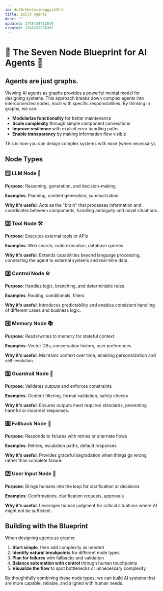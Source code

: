 ```yaml
---
id: 4u26rhhe3ociebqgyid5tfn
title: Build Agents
desc: ""
updated: 1748434712819
created: 1748432976307
---
```


# 🤖 The Seven Node Blueprint for AI Agents 🤖

## **Agents are just graphs.**

Viewing AI agents as graphs provides a powerful mental model for designing systems. This approach breaks down complex agents into interconnected nodes, each with specific responsibilities. By thinking in graphs, we can:

- **Modularize functionality** for better maintenance
- **Scale complexity** through simple component connections
- **Improve resilience** with explicit error handling paths
- **Enable transparency** by making information flow visible

This is how you can design complex systems with ease (when necessary).

## Node Types

### 1️⃣ LLM Node 🧠

**Purpose**: Reasoning, generation, and decision-making

**Examples**: Planning, content generation, summarization

**Why it's useful**: Acts as the "brain" that processes information and coordinates between components, handling ambiguity and novel situations.

### 2️⃣ Tool Node 🛠️

**Purpose**: Executes external tools or APIs

**Examples**: Web search, code execution, database queries

**Why it's useful**: Extends capabilities beyond language processing, connecting the agent to external systems and real-time data.

### 3️⃣ Control Node ⚙️

**Purpose**: Handles logic, branching, and deterministic rules

**Examples**: Routing, conditionals, filters

**Why it's useful**: Introduces predictability and enables consistent handling of different cases and business logic.

### 4️⃣ Memory Node 📚

**Purpose**: Reads/writes to memory for stateful context

**Examples**: Vector DBs, conversation history, user preferences

**Why it's useful**: Maintains context over time, enabling personalization and self-evolution.

### 5️⃣ Guardrail Node 🚧

**Purpose**: Validates outputs and enforces constraints

**Examples**: Content filtering, format validation, safety checks

**Why it's useful**: Ensures outputs meet required standards, preventing harmful or incorrect responses.

### 6️⃣ Fallback Node 🔄

**Purpose**: Responds to failures with retries or alternate flows

**Examples**: Retries, escalation paths, default responses

**Why it's useful**: Provides graceful degradation when things go wrong rather than complete failure.

### 7️⃣ User Input Node 👥

**Purpose**: Brings humans into the loop for clarification or decisions

**Examples**: Confirmations, clarification requests, approvals

**Why it's useful**: Leverages human judgment for critical situations where AI might not be sufficient.

## Building with the Blueprint

When designing agents as graphs:

1. **Start simple**, then add complexity as needed
2. **Identify natural breakpoints** for different node types
3. **Plan for failures** with fallbacks and validation
4. **Balance automation with control** through human touchpoints
5. **Visualize the flow** to spot bottlenecks or unnecessary complexity

By thoughtfully combining these node types, we can build AI systems that are more capable, reliable, and aligned with human needs.
